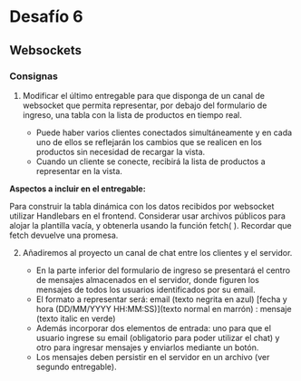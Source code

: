 # Desafío 6
## Websockets

### Consignas

1) Modificar el último entregable para que disponga de un canal de websocket que permita representar, por debajo del formulario de ingreso, una tabla con la lista de productos en tiempo real. 
   
   - Puede haber varios clientes conectados simultáneamente y en cada uno de ellos se reflejarán los cambios que se realicen en los productos sin necesidad de recargar la vista.
   - Cuando un cliente se conecte, recibirá la lista de productos a representar en la vista.

**Aspectos a incluir en el entregable:**

Para construir la tabla dinámica con los datos recibidos por websocket utilizar Handlebars en el frontend. Considerar usar archivos públicos para alojar la plantilla vacía, y obtenerla usando la función fetch( ). Recordar que fetch devuelve una promesa.

2) Añadiremos al proyecto un canal de chat entre los clientes y el servidor.

   - En la parte inferior del formulario de ingreso se presentará el centro de mensajes almacenados en el servidor, donde figuren los mensajes de todos los usuarios identificados por su email. 
   - El formato a representar será: email (texto negrita en azul) [fecha y hora (DD/MM/YYYY HH:MM:SS)](texto normal en marrón) : mensaje (texto italic en verde) 
   - Además incorporar dos elementos de entrada: uno para que el usuario ingrese su email (obligatorio para poder utilizar el chat) y otro para ingresar mensajes y enviarlos mediante un botón. 
   - Los mensajes deben persistir en el servidor en un archivo (ver segundo entregable).

